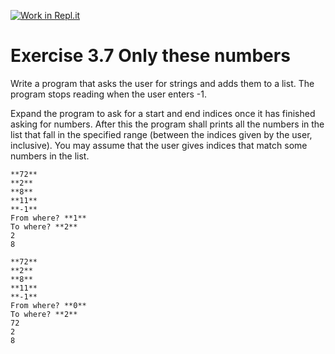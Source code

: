 [![Work in Repl.it](https://classroom.github.com/assets/work-in-replit-14baed9a392b3a25080506f3b7b6d57f295ec2978f6f33ec97e36a161684cbe9.svg)](https://classroom.github.com/online_ide?assignment_repo_id=5375067&assignment_repo_type=AssignmentRepo)
# Exercise 3.7 Only these numbers

Write a program that asks the user for strings and adds them to a list. The program stops reading when the user enters -1.

Expand the program to ask for a start and end indices once it has finished asking for numbers. After this the program shall prints all the numbers in the list that fall in the specified range (between the indices given by the user, inclusive). You may assume that the user gives indices that match some numbers in the list.

```plaintext
**72**
**2**
**8**
**11**
**-1**
From where? **1**
To where? **2**
2
8
```

```plaintext
**72**
**2**
**8**
**11**
**-1**
From where? **0**
To where? **2**
72
2
8
```

